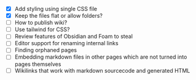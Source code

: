 - [x] Add styling using single CSS file
- [x] Keep the files flat or allow folders?
- [ ] How to publish wiki?
- [ ] Use tailwind for CSS?
- [ ] Review features of Obsidian and Foam to steal
- [ ] Editor support for renaming internal links
- [ ] Finding orphaned pages
- [ ] Embedding markdown files in other pages which are not turned into pages themselves
- [ ] Wikilinks that work with markdown sourcecode and generated HTML
